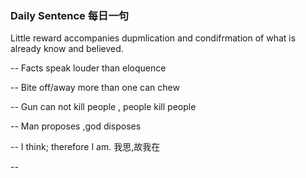 ### Daily Sentence 每日一句

Little reward accompanies  dupmlication and condifrmation of what is already know and believed.

--
Facts speak louder than eloquence

-- 
Bite off/away more than one can chew

--
Gun can not kill people , people kill people

--
Man proposes ,god disposes

--
I think; therefore I am.  我思,故我在

--
